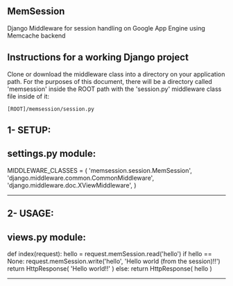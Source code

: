 MemSession
----------

Django Middleware for session handling on Google App Engine using Memcache backend


Instructions for a working Django project
-----------------------------------------

Clone or download the middleware class into a directory on your application path.
For the purposes of this document, there will be a directory called 'memsession' inside the ROOT path 
with the 'session.py' middleware class file inside of it:

    [ROOT]/memsession/session.py  



1- SETUP:
---------

settings.py module:
---------------------------------------------------------------

MIDDLEWARE_CLASSES = (
    'memsession.session.MemSession',
    'django.middleware.common.CommonMiddleware',
    'django.middleware.doc.XViewMiddleware',
)

---------------------------------------------------------------



2- USAGE:
---------

views.py module:
---------------------------------------------------------------
    

def index(request):
    hello = request.memSession.read('hello')
    if hello == None:
    	request.memSession.write('hello', 'Hello world (from the session)!!')
    	return HttpResponse( 'Hello world!!' )
    else:
    	return HttpResponse( hello )
    

---------------------------------------------------------------